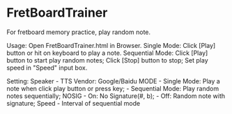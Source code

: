 # FretBoardTrainer
For fretboard memory practice, play random note.

Usage:
  Open FretBoardTrainer.html in Browser.
  Single Mode: Click [Play] button or hit <Space> on keyboard to play a note.
  Sequential Mode: Click [Play] button to start play random notes; Click [Stop] button to stop; Set play speed in "Speed" input box.

Setting:
  Speaker - TTS Vendor: Google/Baidu
  MODE    - Single Mode: Play a note when click play button or press <Space> key;
          - Sequential Mode: Play random notes sequentially;
  NOSIG   - On: No Signature(#, b);
          - Off: Random note with signature;
  Speed   - Interval of sequential mode
